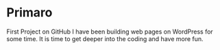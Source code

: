 # Primaro
First Project on GitHub
I have been building web pages on WordPress for some time.  It is time to get deeper into the coding and have more fun.

